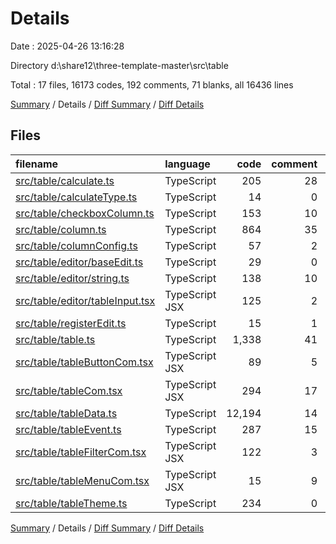 # Details

Date : 2025-04-26 13:16:28

Directory d:\\share12\\three-template-master\\src\\table

Total : 17 files,  16173 codes, 192 comments, 71 blanks, all 16436 lines

[Summary](results.md) / Details / [Diff Summary](diff.md) / [Diff Details](diff-details.md)

## Files
| filename | language | code | comment | blank | total |
| :--- | :--- | ---: | ---: | ---: | ---: |
| [src/table/calculate.ts](/src/table/calculate.ts) | TypeScript | 205 | 28 | 15 | 248 |
| [src/table/calculateType.ts](/src/table/calculateType.ts) | TypeScript | 14 | 0 | 2 | 16 |
| [src/table/checkboxColumn.ts](/src/table/checkboxColumn.ts) | TypeScript | 153 | 10 | 1 | 164 |
| [src/table/column.ts](/src/table/column.ts) | TypeScript | 864 | 35 | 4 | 903 |
| [src/table/columnConfig.ts](/src/table/columnConfig.ts) | TypeScript | 57 | 2 | 3 | 62 |
| [src/table/editor/baseEdit.ts](/src/table/editor/baseEdit.ts) | TypeScript | 29 | 0 | 2 | 31 |
| [src/table/editor/string.ts](/src/table/editor/string.ts) | TypeScript | 138 | 10 | 9 | 157 |
| [src/table/editor/tableInput.tsx](/src/table/editor/tableInput.tsx) | TypeScript JSX | 125 | 2 | 1 | 128 |
| [src/table/registerEdit.ts](/src/table/registerEdit.ts) | TypeScript | 15 | 1 | 3 | 19 |
| [src/table/table.ts](/src/table/table.ts) | TypeScript | 1,338 | 41 | 2 | 1,381 |
| [src/table/tableButtonCom.tsx](/src/table/tableButtonCom.tsx) | TypeScript JSX | 89 | 5 | 2 | 96 |
| [src/table/tableCom.tsx](/src/table/tableCom.tsx) | TypeScript JSX | 294 | 17 | 1 | 312 |
| [src/table/tableData.ts](/src/table/tableData.ts) | TypeScript | 12,194 | 14 | 6 | 12,214 |
| [src/table/tableEvent.ts](/src/table/tableEvent.ts) | TypeScript | 287 | 15 | 11 | 313 |
| [src/table/tableFilterCom.tsx](/src/table/tableFilterCom.tsx) | TypeScript JSX | 122 | 3 | 2 | 127 |
| [src/table/tableMenuCom.tsx](/src/table/tableMenuCom.tsx) | TypeScript JSX | 15 | 9 | 2 | 26 |
| [src/table/tableTheme.ts](/src/table/tableTheme.ts) | TypeScript | 234 | 0 | 5 | 239 |

[Summary](results.md) / Details / [Diff Summary](diff.md) / [Diff Details](diff-details.md)